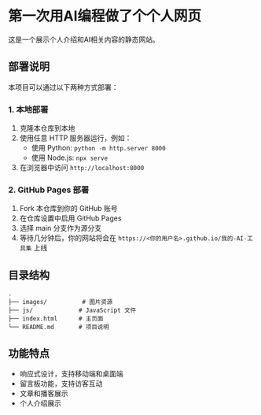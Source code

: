 # 第一次用AI编程做了个个人网页

这是一个展示个人介绍和AI相关内容的静态网站。

## 部署说明

本项目可以通过以下两种方式部署：

### 1. 本地部署

1. 克隆本仓库到本地
2. 使用任意 HTTP 服务器运行，例如：
   - 使用 Python: `python -m http.server 8000`
   - 使用 Node.js: `npx serve`
3. 在浏览器中访问 `http://localhost:8000`

### 2. GitHub Pages 部署

1. Fork 本仓库到你的 GitHub 账号
2. 在仓库设置中启用 GitHub Pages
3. 选择 main 分支作为源分支
4. 等待几分钟后，你的网站将会在 `https://<你的用户名>.github.io/我的-AI-工具集` 上线

## 目录结构

```
.
├── images/          # 图片资源
├── js/             # JavaScript 文件
├── index.html      # 主页面
└── README.md       # 项目说明
```

## 功能特点

- 响应式设计，支持移动端和桌面端
- 留言板功能，支持访客互动
- 文章和播客展示
- 个人介绍展示
